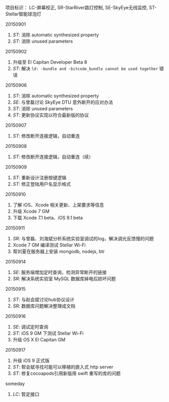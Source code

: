 项目标识： LC-屏幕校正, SR-StarRiver路灯控制, SE-SkyEye无线监控, ST-Stellar智能球泡灯

20150901

1. *ST*: 消除 automatic synthesized property
2. *ST*: 消除 unused parameters

20150902

1. 升级至 El Capitan Developer Beta 8
2. *ST*: 解决 `ld: -bundle and -bitcode_bundle cannot be used together` 错误

20150906

1. *ST*: 消除 automatic synthesized property
2. *SE*: 与曾磊讨论 SkyEye DTU 意外断开的应对办法
3. *ST*: 消除 unused parameters
4. *ST*: 更新协议实现以符合最新版的协议

20150907

1. *ST*: 修改断开连接逻辑，自动重连

20150908

1. *ST*: 修改断开连接逻辑，自动重连（续）

20150909

1. *ST*: 重新设计注册按键逻辑
2. *ST*: 修正登陆用户名显示格式

20150910

1. 了解 iOS、Xcode 相关更新、上架要求等信息
2. 升级 Xcode 7 GM
3. 下载 Xcode 7.1 beta、iOS 9.1 beta

20150911

1. *SR*: 与曾磊、刘海斌分析系统实验室调试的log，解决调光反馈慢的问题
2. Xcode 7 GM 编译测试 Stellar Wi-Fi
3. 帮刘夏在服务器上安装 mongodb, nodejs, btr

20150914

1. *SE*: 服务端增加定时查询，检测异常断开的链接
2. *SR*: 解决系统实验室 MySQL 数据库掉电后损坏问题

20150915

1. *ST*: 与赵会斌讨论hub协议设计
2. *SR*: 数据库问题解决整理成文档

20150916

1. *SE*: 调试定时查询
2. *ST*: iOS 9 GM 下测试 Stellar Wi-Fi
3. 升级 OS X El Capitan GM

20150917

1. 升级 iOS 9 正式版
2. *ST*: 帮会斌寻找可能可以移植的嵌入式 http server
3. *ST*: 修复cocoapods引用新版用 swift 重写的库的问题

someday

1. *LC*: 暂定接口


[//]: # (comment)
